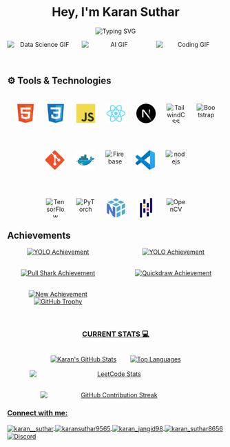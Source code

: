 <h1 align="center">Hey, I'm Karan Suthar</h1>

<p align="center">
  <img src="https://readme-typing-svg.demolab.com?font=Fira+Code&weight=600&size=28&duration=4000&pause=1000&color=d1ff33&center=true&vCenter=true&width=435&lines=MAKING+DATA+WORK+SMARTER" alt="Typing SVG" />
</p> 

<div align="center">
  <div style="display: flex; justify-content: space-between; gap: 15px;">
    <img align="left" src="https://media2.giphy.com/media/v1.Y2lkPTc5MGI3NjExdzRmNmo5YWtzcDY2dmdqN3Ewa200Y2Y0ZTR5amI5MnRmbTRqNzcyZiZlcD12MV9naWZzX3NlYXJjaCZjdD1n/78XCFBGOlS6keY1Bil/giphy.webp" alt="Data Science GIF" width="220" />
    <img src="https://media0.giphy.com/media/5EOYACH9SWWA45b4Bp/giphy.webp?cid=ecf05e471k26lj45liuyoud7otvhga4zqgaa7wtlr1aj73zn&ep=v1_gifs_search&rid=giphy.webp&ct=g" alt="AI GIF" width="220" />
    <img align="right" src="https://user-images.githubusercontent.com/74038190/212284145-bf2c01a8-c448-4f1a-b911-996024c84606.gif" alt="Coding GIF" width="220" />
  </div>
</div>

<br/>
<br/>



  <!-- 🧰 Tools & Technologies -->
  <div style="flex: 1 1 600px;">
    <h2 align="left">⚙️ Tools & Technologies</h2>
    <div style="display: flex; flex-wrap: wrap; justify-content: center; gap: 40px;">

    
<div style="flex: 1 1 260px; text-align: center;">
  <h3></h3> <!-- Add this -->
  <div style="display: flex; flex-wrap: wrap; gap: 25px; justify-content: center;">
    <img src="https://raw.githubusercontent.com/devicons/devicon/master/icons/html5/html5-original.svg" width="45" height="45" alt="HTML5"/>
    <img src="https://raw.githubusercontent.com/devicons/devicon/master/icons/css3/css3-original.svg" width="45" height="45" alt="CSS3"/>
    <img src="https://raw.githubusercontent.com/devicons/devicon/master/icons/javascript/javascript-original.svg" width="45" height="45" alt="JavaScript"/>
    <img src="https://raw.githubusercontent.com/devicons/devicon/master/icons/react/react-original.svg" width="45" height="45" alt="React"/>
    <img src="https://raw.githubusercontent.com/devicons/devicon/master/icons/nextjs/nextjs-original.svg" width="45" height="45" alt="Next.js"/>
    <img src="https://res.cloudinary.com/dx9bvma03/image/upload/v1759593077/Tailwind_CSS_ulh9aq.png" width="45" height="45" alt="TailwindCSS"/>
    <img src="https://res.cloudinary.com/dx9bvma03/image/upload/v1759593475/Material_UI_ozrck9.png" width="45" height="45" alt="Bootstrap"/>
  </div>
</div>

<!-- Backend & Databases -->
<div style="flex: 1 1 260px; text-align: center;">
  <h3></h3> <!-- Add this -->
  <div style="display: flex; flex-wrap: wrap; gap: 25px; justify-content: center;">
    <img src="https://raw.githubusercontent.com/devicons/devicon/master/icons/git/git-original.svg" width="45" height="45" alt="MySQL"/>
    <img src="https://raw.githubusercontent.com/devicons/devicon/master/icons/docker/docker-original.svg" width="45" height="45" alt="MongoDB"/>
    <img src="https://www.vectorlogo.zone/logos/firebase/firebase-icon.svg" width="45" height="45" alt="Firebase"/>
    <img src="https://raw.githubusercontent.com/devicons/devicon/master/icons/vscode/vscode-original.svg" width="45" height="45" alt="vscode"/>
    <img src="https://res.cloudinary.com/dx9bvma03/image/upload/v1759593534/nodejs_bb1yka.png" width="48" height="48" alt="nodejs"/>
  </div>
</div>

<!-- AI / ML -->
<div style="flex: 1 1 260px; text-align: center;">
  <h3></h3> <!-- Add this -->
  <div style="display: flex; flex-wrap: wrap; gap: 25px; justify-content: center;">
    <img src="https://www.vectorlogo.zone/logos/tensorflow/tensorflow-icon.svg" width="45" height="45" alt="TensorFlow"/>
    <img src="https://www.vectorlogo.zone/logos/pytorch/pytorch-icon.svg" width="45" height="45" alt="PyTorch"/>
    <img src="https://raw.githubusercontent.com/devicons/devicon/master/icons/numpy/numpy-original.svg" width="45" height="45" alt="NumPy"/>
    <img src="https://raw.githubusercontent.com/devicons/devicon/master/icons/pandas/pandas-original.svg" width="45" height="45" alt="Pandas"/>
    <img src="https://res.cloudinary.com/dx9bvma03/image/upload/v1759593674/opencv_logo_icon_170887_qniyu7.png" width="45" height="45" alt="OpenCV"/>
  </div>
</div>

    
  </div>

  <!-- 🏆 Achievements -->
  <div style="flex: 1 1 400px;">
    <h2 align="left"> Achievements</h2>
    <div align="center" style="
      display: grid;
      grid-template-columns: repeat(auto-fit, minmax(150px, 1fr));
      gap: 2rem;
      justify-items: center;
      margin: 1rem 0;
    ">
      <a href="https://res.cloudinary.com/dx9bvma03/image/upload/v1759744405/WhatsApp_Image_2025-10-06_at_15.19.31_9d26dbc1_urjzz9.jp" target="_blank">
        <img src="https://res.cloudinary.com/dx9bvma03/image/upload/v1759744405/WhatsApp_Image_2025-10-06_at_15.19.31_9d26dbc1_urjzz9.jpg" alt="YOLO Achievement" width="150" />
      </a>
      <a href="https://github.com/KaranJangid8656?achievement=yolo&tab=achievements" target="_blank">
        <img src="https://res.cloudinary.com/dx9bvma03/image/upload/v1759590527/yolo-default-be0bbff04951_aimwow.png" alt="YOLO Achievement" width="150" />
      </a>
      <a href="https://github.com/KaranJangid8656?achievement=pull-shark&tab=achievements" target="_blank">
        <img src="https://res.cloudinary.com/dx9bvma03/image/upload/v1759590531/pull-shark-default-498c279a747d_njfojh.png" alt="Pull Shark Achievement" width="150" />
      </a>
      <a href="https://github.com/KaranJangid8656?achievement=quickdraw&tab=achievements" target="_blank">
        <img src="https://res.cloudinary.com/dx9bvma03/image/upload/v1759590537/quickdraw-default--light-8f798b35341a_ji1xux.png" alt="Quickdraw Achievement" width="150" />
      </a>
      <a href="#" target="_blank">
        <img src="https://res.cloudinary.com/dx9bvma03/image/upload/v1759594383/lg2550_qkux9f.png" alt="New Achievement" width="150" />
<img src="https://github-profile-trophy.vercel.app/?username=KaranJangid8656&theme=radical&margin-w=8&margin-h=8&no-bg=true" alt="GitHub Trophy" style="max-width: 100%;" />

    
  </div>
</div>

<br/>
<h3 align="center">CURRENT STATS 💻</h3>
<br>

<div align="center" style="display: flex; justify-content: center; flex-wrap: wrap; gap: 2rem;">
 
  <!-- GitHub Stats -->
  <img src="https://github-readme-stats.vercel.app/api?username=KaranJangid8656&show_icons=true&theme=radical&hide_border=false&hide_rank=false&show=prs,issues,repositories&count_private=true&include_all_commits=true&cache_seconds=600" alt="Karan's GitHub Stats" style="max-width: 100%;" />

  <!-- Top Languages -->
  <img src="https://github-readme-stats.vercel.app/api/top-langs/?username=KaranJangid8656&layout=compact&theme=radical&hide_border=false&langs_count=10&count_private=true" alt="Top Languages" style="max-width: 100%;" />
</div>

<br>

<!-- LeetCode & Total Contributions (Smaller Size) -->
<div align="center" style="display: flex; justify-content: center; flex-wrap: wrap; gap: 2rem;">
  <!-- LeetCode Stats -->
  <img src="https://leetcard.jacoblin.cool/Karan_Suthar8656?theme=dark&font=Baloo%202" alt="LeetCode Stats" width="400" />

  <!-- Total Contributions -->
  <img src="https://streak-stats.demolab.com?user=KaranJangid8656&theme=radical&hide_border=false&date_format=j%20M%5B%20Y%5D" alt="GitHub Contribution Streak" width="350" />
</div>




<h3 align="left">Connect with me:</h3>
<p align="left">
  <a href="https://twitter.com/karan__suthar" target="blank">
    <img align="center" src="https://raw.githubusercontent.com/rahuldkjain/github-profile-readme-generator/master/src/images/icons/Social/twitter.svg" alt="karan__suthar" height="30" width="40" />
  </a>
  <a href="https://linkedin.com/in/karansuthar9565" target="blank">
    <img align="center" src="https://raw.githubusercontent.com/rahuldkjain/github-profile-readme-generator/master/src/images/icons/Social/linked-in-alt.svg" alt="karansuthar9565" height="30" width="40" />
  </a>
  <a href="https://instagram.com/karan_jangid98" target="blank">
    <img align="center" src="https://raw.githubusercontent.com/rahuldkjain/github-profile-readme-generator/master/src/images/icons/Social/instagram.svg" alt="karan_jangid98" height="30" width="40" />
  </a>
  <a href="https://www.leetcode.com/karan_suthar8656" target="blank">
    <img align="center" src="https://raw.githubusercontent.com/rahuldkjain/github-profile-readme-generator/master/src/images/icons/Social/leet-code.svg" alt="karan_suthar8656" height="30" width="40" />
  </a>
  <a href="https://discord.com/users/1304444059342995536" target="blank">
    <img align="center" src="https://www.svgrepo.com/show/353655/discord-icon.svg" alt="Discord" height="30" width="40" />
  </a>
</p>
